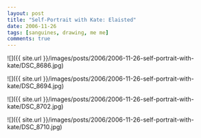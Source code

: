 ```yaml
---
layout: post
title: "Self-Portrait with Kate: Elaisted"
date: 2006-11-26
tags: [sanguines, drawing, me me]
comments: true
---
```

![]({{ site.url }}/images/posts/2006/2006-11-26-self-portrait-with-kate/DSC_8686.jpg)

![]({{ site.url }}/images/posts/2006/2006-11-26-self-portrait-with-kate/DSC_8694.jpg)

![]({{ site.url }}/images/posts/2006/2006-11-26-self-portrait-with-kate/DSC_8702.jpg)

![]({{ site.url }}/images/posts/2006/2006-11-26-self-portrait-with-kate/DSC_8710.jpg)

